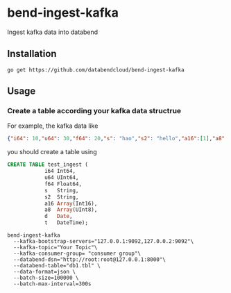 # bend-ingest-kafka

Ingest kafka data into databend

## Installation

```shell
go get https://github.com/databendcloud/bend-ingest-kafka
```

## Usage

### Create a table according your kafka data structrue
For example, the kafka data like 

```json
{"i64": 10,"u64": 30,"f64": 20,"s": "hao","s2": "hello","a16":[1],"a8":[2],"d": "2011-03-06","t": "2016-04-04 11:30:00"}
```

you should create a table using 

``` SQL
CREATE TABLE test_ingest (
			i64 Int64,
			u64 UInt64,
			f64 Float64,
			s   String,
			s2  String,
			a16 Array(Int16),
			a8  Array(UInt8),
			d   Date,
			t   DateTime);
```
      

```shell
bend-ingest-kafka
  --kafka-bootstrap-servers="127.0.0.1:9092,127.0.0.2:9092"\
  --kafka-topic="Your Topic"\
  --kafka-consumer-group= "consumer group"\
  --databend-dsn="http://root:root@127.0.0.1:8000"\
  --databend-table="db1.tbl" \
  --data-format=json \
  --batch-size=100000 \
  --batch-max-interval=300s
```
